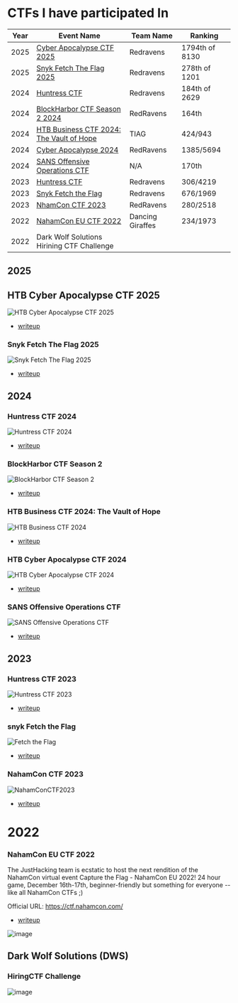 # CTFs I have participated In

| Year | Event Name | Team Name | Ranking |
| ---- | ---------- | --------- | ------- |
| 2025 | [Cyber Apocalypse CTF 2025](CyberApocalypseCTF2025/readme.md) | Redravens | 1794th of 8130 |
| 2025 | [Snyk Fetch The Flag 2025](Snyk_Fetch_The_Flag_2025/readme.md) | Redravens | 278th of 1201 |
| 2024 | [Huntress CTF](HuntressCTF2024/readme.md)   | Redravens | 184th of 2629 |
| 2024 | [BlockHarbor CTF Season 2 2024](BlockHarbor_CTF_Season2_2024/README.md) | RedRavens | 164th |
| 2024 | [HTB Business CTF 2024: The Vault of Hope](HTBBusinessCTF2024/README.md) | TIAG | 424/943 |
| 2024 | [Cyber Apocalypse 2024](CyberApocalypse2024/readme.md) | RedRavens | 1385/5694 |
| 2024 | [SANS Offensive Operations CTF](SANS_Offensive_Operations_CTF2024/readme.md) | N/A | 170th  |
| 2023 | [Huntress CTF](HuntressCTF2023/)   | Redravens | 306/4219 |
| 2023 | [Snyk Fetch the Flag](Snyk_Fetch_The_Flag_2023/readme.md) | Redravens | 676/1969 |
| 2023 | [NhamCon CTF 2023](https://github.com/OxT7723/NahamCon2023CTF) | RedRavens | 280/2518 |
| 2022 | [NahamCon EU CTF 2022](https://github.com/OxT7723/NahamConCTF2022/blob/master/README.md)  | Dancing Giraffes | 234/1973 |
| 2022 | Dark Wolf Solutions Hirining CTF Challenge |  |  |

## 2025 

## HTB Cyber Apocalypse CTF 2025
![HTB Cyber Apocalypse CTF 2025](CyberApocalypseCTF2025/Certificate.png)
* [writeup](CyberApocalypseCTF2025/readme.md)

### Snyk Fetch The Flag 2025
![Snyk Fetch The Flag 2025](Snyk_Fetch_The_Flag_2025/cert.png)
* [writeup](Snyk_Fetch_The_Flag_2025/readme.md)

## 2024 

### Huntress CTF 2024
![Huntress CTF 2024](HuntressCTF2024/cert.png)
* [writeup](HuntressCTF2024/readme.md)

### BlockHarbor CTF Season 2 
![BlockHarbor CTF Season 2 ](BlockHarbor_CTF_Season2_2024/image.png)
* [writeup](BlockHarbor_CTF_Season2_2024/README.md)

### HTB Business CTF 2024: The Vault of Hope
![HTB Business CTF 2024](HTBBusinessCTF2024/Certificate.png)
* [writeup](HTBBusinessCTF2024/README.md)

### HTB Cyber Apocalypse CTF 2024 
![HTB Cyber Apocalypse CTF 2024](CyberApocalypse2024/cert.png)
* [writeup](CyberApocalypse2024/readme.md)

### SANS Offensive Operations CTF

![SANS Offensive Operations CTF](SANS_Offensive_Operations_CTF2024/image.png)

* [writeup](SANS_Offensive_Operations_CTF2024/readme.md)

## 2023

### Huntress CTF 2023
![Huntress CTF 2023](HuntressCTF2023/cert.png)

* [writeup](HuntressCTF2023/readme.md)


### snyk Fetch the Flag
![Fetch the Flag](Snyk_Fetch_The_Flag_2023/certificate.png)

* [writeup](Snyk_Fetch_The_Flag_2023/readme.md)

### NahamCon CTF 2023

![NahamConCTF2023](https://github.com/OxT7723/NahamCon2023CTF/blob/main/NahamConCTF2023.png)

* [writeup](https://github.com/OxT7723/NahamCon2023CTF)

# 2022

### NahamCon EU CTF 2022
The JustHacking team is ecstatic to host the next rendition of the NahamCon virtual event Capture the Flag - NahamCon EU 2022! 24 hour game, December 16th-17th, beginner-friendly but something for everyone -- like all NahamCon CTFs ;)

Official URL: https://ctf.nahamcon.com/

* [writeup](https://github.com/OxT7723/NahamConCTF2022/blob/master/README.md)

![image](https://github.com/OxT7723/NahamConCTF2022/blob/master/images/NahamConCTF2022.png)


## Dark Wolf Solutions (DWS)
### HiringCTF Challenge
![image](/DWS/TJ%20Davis_Certificate1024_1.jpg)


